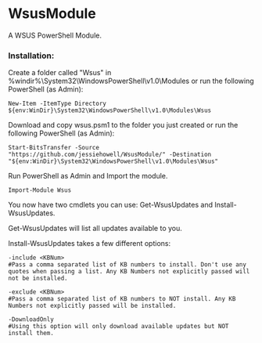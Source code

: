 # WsusModule
A WSUS PowerShell Module.

### Installation:
Create a folder called "Wsus" in %windir%\System32\WindowsPowerShell\v1.0\Modules or run the following PowerShell (as Admin):

`New-Item -ItemType Directory ${env:WinDir}\System32\WindowsPowerShell\v1.0\Modules\Wsus`

Download and copy wsus.psm1 to the folder you just created or run the following PowerShell (as Admin):

`Start-BitsTransfer -Source "https://github.com/jessiehowell/WsusModule/" -Destination "${env:WinDir}\System32\WindowsPowerShell\v1.0\Modules\Wsus"`

Run PowerShell as Admin and Import the module.

`Import-Module Wsus`

You now have two cmdlets you can use: Get-WsusUpdates and Install-WsusUpdates.


Get-WsusUpdates will list all updates available to you.


Install-WsusUpdates takes a few different options:
```
-include <KBNum> 
#Pass a comma separated list of KB numbers to install. Don't use any quotes when passing a list. Any KB Numbers not explicitly passed will not be installed. 

-exclude <KBNum> 
#Pass a comma separated list of KB numbers to NOT install. Any KB Numbers not explicitly passed will be installed.

-DownloadOnly 
#Using this option will only download available updates but NOT install them.
```
